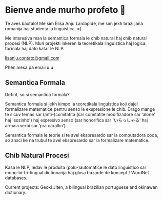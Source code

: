 # Bienve ande murho profeto 🐝
Te aves baxtalo! Me sim Elisa Anju Lardapide, me sim jekh braziljana romanija haj studenta la linguistica. =)

Me interesiva man la semantica formala le chib natural haj chib natural procesi (NLP). Muri projekti inkeren la teoretikala linguistica haj logica formala haj dato katar le NLP.

lisanju.contato@gmail.com

Phen mesa pa email u.u

## Semantica Formala
Defint, so si semantica formala?

Semantica formala si jekh kimpo la teoretikala linguistica koji dajel formalizare matematice pentru senso le ekspresione le chib. Drago mange te sicuv temas sar (anti-)comitatita (sar comitatite modifizadore sar 'alone' haj 'sozinho') haj expresivo senso (sar honorifica sar 'いらっしゃる' haj armaia verbi sar 'pra caralho').

Semantica formala le teorie si te avel ekspresardo sar la computadora coda, so znaci ke na trubul te avel ekspresardo sar la formalizare matematice.

## Chib Natural Procesi
Kasa le NLP, ledav le produita (polu-)automatice le dato linguistico sar mono-bi-tri-lingual dictionarija haj glosa bazarde de koncept / WordNet databases.

Current projects:
Geoki Jiten, a bilingual brazilian portuguese and okinawan dictionary.
